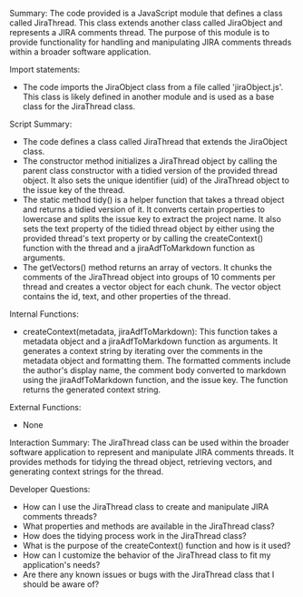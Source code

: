 Summary:
The code provided is a JavaScript module that defines a class called JiraThread. This class extends another class called JiraObject and represents a JIRA comments thread. The purpose of this module is to provide functionality for handling and manipulating JIRA comments threads within a broader software application.

Import statements:
- The code imports the JiraObject class from a file called 'jiraObject.js'. This class is likely defined in another module and is used as a base class for the JiraThread class.

Script Summary:
- The code defines a class called JiraThread that extends the JiraObject class.
- The constructor method initializes a JiraThread object by calling the parent class constructor with a tidied version of the provided thread object. It also sets the unique identifier (uid) of the JiraThread object to the issue key of the thread.
- The static method tidy() is a helper function that takes a thread object and returns a tidied version of it. It converts certain properties to lowercase and splits the issue key to extract the project name. It also sets the text property of the tidied thread object by either using the provided thread's text property or by calling the createContext() function with the thread and a jiraAdfToMarkdown function as arguments.
- The getVectors() method returns an array of vectors. It chunks the comments of the JiraThread object into groups of 10 comments per thread and creates a vector object for each chunk. The vector object contains the id, text, and other properties of the thread.

Internal Functions:
- createContext(metadata, jiraAdfToMarkdown): This function takes a metadata object and a jiraAdfToMarkdown function as arguments. It generates a context string by iterating over the comments in the metadata object and formatting them. The formatted comments include the author's display name, the comment body converted to markdown using the jiraAdfToMarkdown function, and the issue key. The function returns the generated context string.

External Functions:
- None

Interaction Summary:
The JiraThread class can be used within the broader software application to represent and manipulate JIRA comments threads. It provides methods for tidying the thread object, retrieving vectors, and generating context strings for the thread.

Developer Questions:
- How can I use the JiraThread class to create and manipulate JIRA comments threads?
- What properties and methods are available in the JiraThread class?
- How does the tidying process work in the JiraThread class?
- What is the purpose of the createContext() function and how is it used?
- How can I customize the behavior of the JiraThread class to fit my application's needs?
- Are there any known issues or bugs with the JiraThread class that I should be aware of?